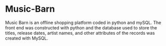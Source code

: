 # Music-Barn
Music Barn is an offline shopping platform coded in python and mySQL. The front end was constructed with python and the database used to store the titles, release dates, artist names, and other attributes of the records was created with MySQL.

